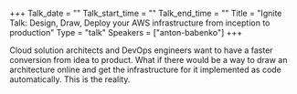 +++
Talk_date = ""
Talk_start_time = ""
Talk_end_time = ""
Title = "Ignite Talk: Design, Draw, Deploy your AWS infrastructure from inception to production"
Type = "talk"
Speakers = ["anton-babenko"]
+++

Cloud solution architects and DevOps engineers want to have a faster conversion from idea to product. What if there would be a way to draw an architecture online and get the infrastructure for it implemented as code automatically. This is the reality.
